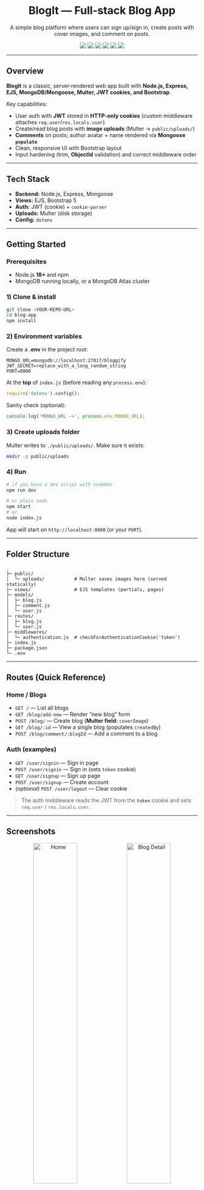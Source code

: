 <div align="center">

# BlogIt — Full‑stack Blog App

A simple blog platform where users can sign up/sign in, create posts with cover images, and comment on posts.

<a><img src="https://img.shields.io/badge/Node.js-18%2B-brightgreen" /></a>
<a><img src="https://img.shields.io/badge/Express-5-black" /></a>
<a><img src="https://img.shields.io/badge/MongoDB-Mongoose-green" /></a>
<a><img src="https://img.shields.io/badge/View-EJS-blue" /></a>
<a><img src="https://img.shields.io/badge/UI-Bootstrap%205-7952B3" /></a>
<a><img src="https://img.shields.io/badge/License-MIT-blue" /></a>

</div>

---

## Overview

**BlogIt** is a classic, server‑rendered web app built with **Node.js, Express, EJS, MongoDB/Mongoose, Multer, JWT cookies, and Bootstrap**.

Key capabilities:
- User auth with **JWT** stored in **HTTP‑only cookies** (custom middleware attaches `req.user`/`res.locals.user`)
- Create/read blog posts with **image uploads** (Multer → `public/uploads/`)
- **Comments** on posts; author avatar + name rendered via **Mongoose `populate`**
- Clean, responsive UI with Bootstrap layout
- Input hardening (trim, **ObjectId** validation) and correct middleware order

---

## Tech Stack

- **Backend:** Node.js, Express, Mongoose  
- **Views:** EJS, Bootstrap 5  
- **Auth:** JWT (cookie) + `cookie-parser`  
- **Uploads:** Multer (disk storage)  
- **Config:** `dotenv`

---

## Getting Started

### Prerequisites
- Node.js **18+** and npm
- MongoDB running locally, or a MongoDB Atlas cluster

### 1) Clone & install
```bash
git clone <YOUR-REPO-URL>
cd blog-app
npm install
```

### 2) Environment variables
Create a **.env** in the project root:

```env
MONGO_URL=mongodb://localhost:27017/bloggify
JWT_SECRET=replace_with_a_long_random_string
PORT=8000
```

At the **top** of `index.js` (before reading any `process.env`):
```js
require('dotenv').config();
```

Sanity check (optional):
```js
console.log('MONGO_URL ->', process.env.MONGO_URL);
```

### 3) Create uploads folder
Multer writes to `./public/uploads/`. Make sure it exists:
```bash
mkdir -p public/uploads
```

### 4) Run
```bash
# if you have a dev script with nodemon
npm run dev

# or plain node
npm start
# or
node index.js
```
App will start on `http://localhost:8000` (or your `PORT`).

---

## Folder Structure

```
.
├─ public/
│  └─ uploads/           # Multer saves images here (served statically)
├─ views/                # EJS templates (partials, pages)
├─ models/
│  ├─ blog.js
│  ├─ comment.js
│  └─ user.js
├─ routes/
│  ├─ blog.js
│  └─ user.js
├─ middlewares/
│  └─ authentication.js  # checkForAuthenticationCookie('token')
├─ index.js
├─ package.json
└─ .env
```

---

## Routes (Quick Reference)

### Home / Blogs
- `GET /` — List all blogs
- `GET /blog/add-new` — Render “new blog” form
- `POST /blog/` — Create blog (**Multer field:** `coverImage`)
- `GET /blog/:id` — View a single blog (populates `createdBy`)
- `POST /blog/comment/:blogId` — Add a comment to a blog

### Auth (examples)
- `GET /user/signin` — Sign in page
- `POST /user/signin` — Sign in (sets `token` cookie)
- `GET /user/signup` — Sign up page
- `POST /user/signup` — Create account
- *(optional)* `POST /user/logout` — Clear cookie

> The auth middleware reads the JWT from the **`token`** cookie and sets `req.user` / `res.locals.user`.

---

## Screenshots

<p align="center">
  <!-- Replace with your own images -->
  <img src="screenshots/home.png" alt="Home" width="48%">
  <img src="screenshots/blog.png" alt="Blog Detail" width="48%">
</p>
<p align="center">
  <img src="screenshots/signin.png" alt="Signin" width="32%">
  <img src="screenshots/create.png" alt="Create Post" width="32%">
  <img src="screenshots/comment.png" alt="Comments" width="32%">
</p>



<div align="center">
  <sub>Thank You.</sub>
</div>
